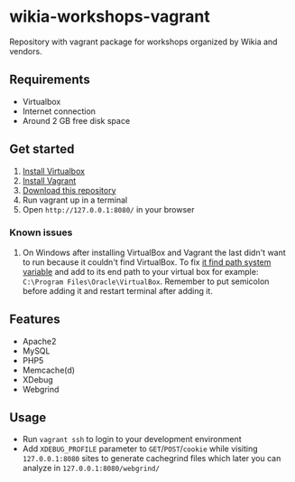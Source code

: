# wikia-workshops-vagrant

Repository with vagrant package for workshops organized by Wikia and vendors.

## Requirements


* Virtualbox
* Internet connection
* Around 2 GB free disk space

## Get started

1. [Install Virtualbox](https://www.virtualbox.org/wiki/Downloads)
2. [Install Vagrant](http://downloads.vagrantup.com/tags/v1.3.5)
3. [Download this repository](https://github.com/nandy-andy/workshops-vagrant/archive/workgate-2014.zip)
4. Run vagrant up in a terminal
5. Open `http://127.0.0.1:8080/` in your browser

### Known issues
1. On Windows after installing VirtualBox and Vagrant the last didn't want to run because it couldn't find VirtualBox. To fix [it find path system variable](http://www.computerhope.com/issues/ch000549.htm) and add to its end path to your virtual box for example: `C:\Program Files\Oracle\VirtualBox`. Remember to put semicolon before adding it and restart terminal after adding it.

## Features

* Apache2
* MySQL
* PHP5
* Memcache(d)
* XDebug
* Webgrind

## Usage

* Run `vagrant ssh` to login to your development environment
* Add `XDEBUG_PROFILE` parameter to `GET`/`POST`/`cookie` while visiting `127.0.0.1:8080` sites to generate cachegrind files which later you can analyze in `127.0.0.1:8080/webgrind/`

